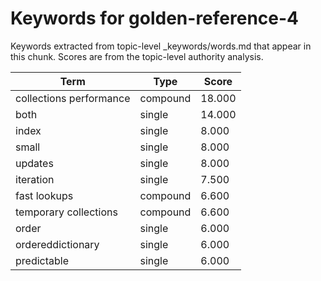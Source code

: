 # Keywords for golden-reference-4

Keywords extracted from topic-level _keywords/words.md that appear in this chunk.
Scores are from the topic-level authority analysis.

| Term | Type | Score |
|------|------|-------|
| collections performance | compound | 18.000 |
| both | single | 14.000 |
| index | single | 8.000 |
| small | single | 8.000 |
| updates | single | 8.000 |
| iteration | single | 7.500 |
| fast lookups | compound | 6.600 |
| temporary collections | compound | 6.600 |
| order | single | 6.000 |
| ordereddictionary | single | 6.000 |
| predictable | single | 6.000 |
